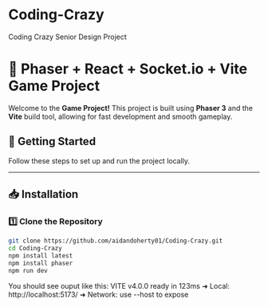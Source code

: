 # Coding-Crazy

Coding Crazy Senior Design Project

# 🌟 Phaser + React + Socket.io + Vite Game Project

Welcome to the **Game Project!** This project is built using **Phaser 3** and the **Vite** build tool, allowing for fast development and smooth gameplay.

## 🚀 Getting Started

Follow these steps to set up and run the project locally.

---

## **📥 Installation**

### 1️⃣ **Clone the Repository**

```sh
git clone https://github.com/aidandoherty01/Coding-Crazy.git
cd Coding-Crazy
npm install latest
npm install phaser
npm run dev

```

You should see ouput like this:
VITE v4.0.0 ready in 123ms
➜ Local: http://localhost:5173/
➜ Network: use --host to expose
